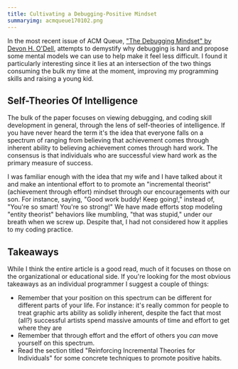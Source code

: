 ```yaml
---
title: Cultivating a Debugging-Positive Mindset
summaryimg: acmqueue170102.png
---
```


In the most recent issue of ACM Queue, ["The Debugging Mindset" by Devon H. O'Dell](http://queue.acm.org/detail.cfm?id=3068754), attempts to demystify why debugging is hard and propose some mental models we can use to help make it feel less difficult. I found it particularly interesting since it lies at an intersection of the two things consuming the bulk my time at the moment, improving my programming skills and raising a young kid.  

##  Self-Theories Of Intelligence
The bulk of the paper focuses on viewing debugging, and coding skill development in general, through the lens of self-theories of intelligence. If you have never heard the term it's the idea that everyone falls on a spectrum of ranging from believing that achievement comes through inherent ability to believing achievement comes through hard work. The consensus is that individuals who are successful view hard work as the primary measure of success.

I was familiar enough with the idea that my wife and I have talked about it and make an intentional effort to to promote an "incremental theorist" (achievement through effort) mindset through our encouragements with our son. For instance, saying, "Good work buddy! Keep going!," instead of, "You're so smart! You're so strong!" We have made efforts stop modeling "entity theorist" behaviors like mumbling, "that was stupid," under our breath when we screw up. Despite that, I had not considered how it applies to my coding practice.

## Takeaways

While I think the entire article is a good read, much of it focuses on those on the organizational or educational side. If you're looking for the most obvious takeaways as an individual programmer I suggest a couple of things: 

* Remember that your position on this spectrum can be different for different parts of your life. For instance: it's really common for people to treat graphic arts ability as solidly inherent, despite the fact that most (all?) successful artists spend massive amounts of time and effort to get where they are
* Remember that through effort and the effort of others you *can* move yourself on this spectrum.
* Read the section titled "Reinforcing Incremental Theories for Individuals" for some concrete techniques to promote positive habits.